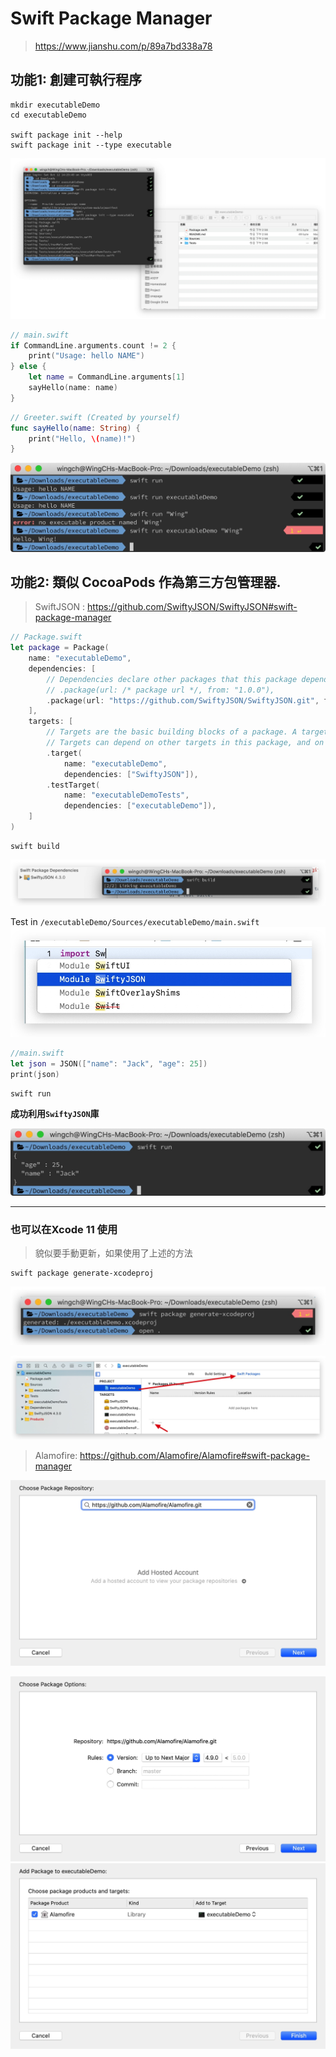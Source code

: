 # Swift Package Manager

> https://www.jianshu.com/p/89a7bd338a78

## 功能1: 創建可執行程序


```shell
mkdir executableDemo     
cd executableDemo

swift package init --help
swift package init --type executable
```
![-c1373](./media/15708633822469.jpg)


```swift
// main.swift
if CommandLine.arguments.count != 2 {
    print("Usage: hello NAME")
} else {
    let name = CommandLine.arguments[1]
    sayHello(name: name)
}
```

```swift
// Greeter.swift (Created by yourself)
func sayHello(name: String) {
    print("Hello, \(name)!")
}
```

![-c605](media/15708648975064.jpg)

## 功能2: 類似 CocoaPods 作為第三方包管理器.

> SwiftJSON : https://github.com/SwiftyJSON/SwiftyJSON#swift-package-manager

```swift
// Package.swift
let package = Package(
    name: "executableDemo",
    dependencies: [
        // Dependencies declare other packages that this package depends on.
        // .package(url: /* package url */, from: "1.0.0"),
        .package(url: "https://github.com/SwiftyJSON/SwiftyJSON.git", from: "4.0.0"),
    ],
    targets: [
        // Targets are the basic building blocks of a package. A target can define a module or a test suite.
        // Targets can depend on other targets in this package, and on products in packages which this package depends on.
        .target(
            name: "executableDemo",
            dependencies: ["SwiftyJSON"]),
        .testTarget(
            name: "executableDemoTests",
            dependencies: ["executableDemo"]),
    ]
)
```


```shell
swift build
```

![-c853](./media/15708679992831.jpg)

Test in `/executableDemo/Sources/executableDemo/main.swift`
![-c466](media/15708683154346.jpg)


```swift
//main.swift
let json = JSON(["name": "Jack", "age": 25])
print(json)
```


```shell
swift run
```
**成功利用`SwiftyJSON`庫**

![-w570](media/15708684397633.jpg)

-----

### 也可以在Xcode 11 使用

> 貌似要手動更新，如果使用了上述的方法
```shell
swift package generate-xcodeproj
```


![-w609](media/15708694451125.jpg)

![-w1090](media/15708694861132.jpg)

> Alamofire: https://github.com/Alamofire/Alamofire#swift-package-manager

![-w730](./media/15708695291891.jpg)

![-w730](./media/15708695859220.jpg)
![-w730](./media/15708696715540.jpg)

